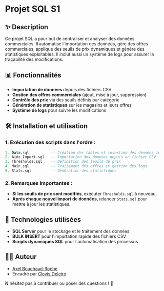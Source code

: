 # Projet SQL S1

## ✨ Description
Ce projet SQL a pour but de centraliser et analyser des données commerciales. Il automatise l'importation des données, gère des offres commerciales, applique des seuils de prix dynamiques et génère des statistiques exploitables. Il inclut aussi un système de logs pour assurer la traçabilité des modifications.

## 📊 Fonctionnalités
- **Importation de données** depuis des fichiers CSV
- **Gestion des offres commerciales** (ajout, mise à jour, suppression)
- **Contrôle des prix** via des seuils définis par catégorie
- **Génération de statistiques** sur les magasins et leurs offres
- **Système de logs** pour suivre les modifications

## 🛠 Installation et utilisation
### 1. Exécution des scripts dans l'ordre :
```sql
1. Data.sql          -- Création des tables et insertion des données initiales
2. Aide_Import.sql   -- Importation des données depuis un fichier CSV
3. Thresholds.sql    -- Définition des seuils de prix
4. Main.sql          -- Traitement des offres et gestion des logs
5. Stats.sql         -- Génération des statistiques
```

### 2. Remarques importantes :
- **Si les seuils de prix sont modifiés**, exécuter `Thresholds.sql` à nouveau.
- **Après chaque nouvel import de données**, relancer `Stats.sql` pour mettre à jour les statistiques.

## 🔧 Technologies utilisées
- **SQL Server** pour le stockage et le traitement des données
- **BULK INSERT** pour l'importation rapide des fichiers CSV
- **Scripts dynamiques SQL** pour l'automatisation des processus

## 👨‍💻 Auteur
- [Axel Bouchaud-Roche](https://github.com/AxelBcr)	
- Encadré par [Clovis Deletre](https://github.com/ClovisDel)	

N'hésitez pas à contribuer ou poser des questions ! 🚀
